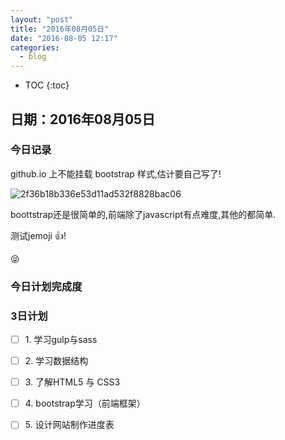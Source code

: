 ```yaml
---
layout: "post"
title: "2016年08月05日"
date: "2016-08-05 12:17"
categories:
  - blog
---
```


* TOC
{:toc}

## 日期：2016年08月05日

### 今日记录

github.io 上不能挂载 bootstrap 样式,估计要自己写了!

![2f36b18b336e53d11ad532f8828bac06](http://ooo.0o0.ooo/2016/08/04/57a416e402aa0.png)

boottstrap还是很简单的,前端除了javascript有点难度,其他的都简单.

测试jemoji :+1:!

:stuck_out_tongue_closed_eyes:

### 今日计划完成度


### 3日计划

- [ ] 1\. 学习gulp与sass

- [ ] 2\. 学习数据结构

- [ ] 3\. 了解HTML5 与 CSS3

- [ ] 4\. bootstrap学习（前端框架）

- [ ] 5\. 设计网站制作进度表
